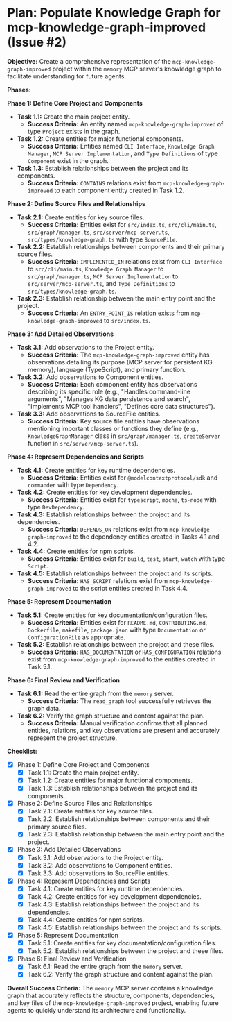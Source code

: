 # Plan: Populate Knowledge Graph for mcp-knowledge-graph-improved (Issue #2)

**Objective:** Create a comprehensive representation of the `mcp-knowledge-graph-improved` project within the `memory` MCP server's knowledge graph to facilitate understanding for future agents.

**Phases:**

**Phase 1: Define Core Project and Components**
*   **Task 1.1:** Create the main project entity.
    *   **Success Criteria:** An entity named `mcp-knowledge-graph-improved` of type `Project` exists in the graph.
*   **Task 1.2:** Create entities for major functional components.
    *   **Success Criteria:** Entities named `CLI Interface`, `Knowledge Graph Manager`, `MCP Server Implementation`, and `Type Definitions` of type `Component` exist in the graph.
*   **Task 1.3:** Establish relationships between the project and its components.
    *   **Success Criteria:** `CONTAINS` relations exist from `mcp-knowledge-graph-improved` to each component entity created in Task 1.2.

**Phase 2: Define Source Files and Relationships**
*   **Task 2.1:** Create entities for key source files.
    *   **Success Criteria:** Entities exist for `src/index.ts`, `src/cli/main.ts`, `src/graph/manager.ts`, `src/server/mcp-server.ts`, `src/types/knowledge-graph.ts` with type `SourceFile`.
*   **Task 2.2:** Establish relationships between components and their primary source files.
    *   **Success Criteria:** `IMPLEMENTED_IN` relations exist from `CLI Interface` to `src/cli/main.ts`, `Knowledge Graph Manager` to `src/graph/manager.ts`, `MCP Server Implementation` to `src/server/mcp-server.ts`, and `Type Definitions` to `src/types/knowledge-graph.ts`.
*   **Task 2.3:** Establish relationship between the main entry point and the project.
    *   **Success Criteria:** An `ENTRY_POINT_IS` relation exists from `mcp-knowledge-graph-improved` to `src/index.ts`.

**Phase 3: Add Detailed Observations**
*   **Task 3.1:** Add observations to the Project entity.
    *   **Success Criteria:** The `mcp-knowledge-graph-improved` entity has observations detailing its purpose (MCP server for persistent KG memory), language (TypeScript), and primary function.
*   **Task 3.2:** Add observations to Component entities.
    *   **Success Criteria:** Each component entity has observations describing its specific role (e.g., "Handles command-line arguments", "Manages KG data persistence and search", "Implements MCP tool handlers", "Defines core data structures").
*   **Task 3.3:** Add observations to SourceFile entities.
    *   **Success Criteria:** Key source file entities have observations mentioning important classes or functions they define (e.g., `KnowledgeGraphManager` class in `src/graph/manager.ts`, `createServer` function in `src/server/mcp-server.ts`).

**Phase 4: Represent Dependencies and Scripts**
*   **Task 4.1:** Create entities for key runtime dependencies.
    *   **Success Criteria:** Entities exist for `@modelcontextprotocol/sdk` and `commander` with type `Dependency`.
*   **Task 4.2:** Create entities for key development dependencies.
    *   **Success Criteria:** Entities exist for `typescript`, `mocha`, `ts-node` with type `DevDependency`.
*   **Task 4.3:** Establish relationships between the project and its dependencies.
    *   **Success Criteria:** `DEPENDS_ON` relations exist from `mcp-knowledge-graph-improved` to the dependency entities created in Tasks 4.1 and 4.2.
*   **Task 4.4:** Create entities for npm scripts.
    *   **Success Criteria:** Entities exist for `build`, `test`, `start`, `watch` with type `Script`.
*   **Task 4.5:** Establish relationships between the project and its scripts.
    *   **Success Criteria:** `HAS_SCRIPT` relations exist from `mcp-knowledge-graph-improved` to the script entities created in Task 4.4.

**Phase 5: Represent Documentation**
*   **Task 5.1:** Create entities for key documentation/configuration files.
    *   **Success Criteria:** Entities exist for `README.md`, `CONTRIBUTING.md`, `Dockerfile`, `makefile`, `package.json` with type `Documentation` or `ConfigurationFile` as appropriate.
*   **Task 5.2:** Establish relationships between the project and these files.
    *   **Success Criteria:** `HAS_DOCUMENTATION` or `HAS_CONFIGURATION` relations exist from `mcp-knowledge-graph-improved` to the entities created in Task 5.1.

**Phase 6: Final Review and Verification**
*   **Task 6.1:** Read the entire graph from the `memory` server.
    *   **Success Criteria:** The `read_graph` tool successfully retrieves the graph data.
*   **Task 6.2:** Verify the graph structure and content against the plan.
    *   **Success Criteria:** Manual verification confirms that all planned entities, relations, and key observations are present and accurately represent the project structure.

**Checklist:**

*   [x] Phase 1: Define Core Project and Components
    *   [x] Task 1.1: Create the main project entity.
    *   [x] Task 1.2: Create entities for major functional components.
    *   [x] Task 1.3: Establish relationships between the project and its components.
*   [x] Phase 2: Define Source Files and Relationships
    *   [x] Task 2.1: Create entities for key source files.
    *   [x] Task 2.2: Establish relationships between components and their primary source files.
    *   [x] Task 2.3: Establish relationship between the main entry point and the project.
*   [x] Phase 3: Add Detailed Observations
    *   [x] Task 3.1: Add observations to the Project entity.
    *   [x] Task 3.2: Add observations to Component entities.
    *   [x] Task 3.3: Add observations to SourceFile entities.
*   [x] Phase 4: Represent Dependencies and Scripts
    *   [x] Task 4.1: Create entities for key runtime dependencies.
    *   [x] Task 4.2: Create entities for key development dependencies.
    *   [x] Task 4.3: Establish relationships between the project and its dependencies.
    *   [x] Task 4.4: Create entities for npm scripts.
    *   [x] Task 4.5: Establish relationships between the project and its scripts.
*   [x] Phase 5: Represent Documentation
    *   [x] Task 5.1: Create entities for key documentation/configuration files.
    *   [x] Task 5.2: Establish relationships between the project and these files.
*   [x] Phase 6: Final Review and Verification
    *   [x] Task 6.1: Read the entire graph from the `memory` server.
    *   [x] Task 6.2: Verify the graph structure and content against the plan.

**Overall Success Criteria:**
The `memory` MCP server contains a knowledge graph that accurately reflects the structure, components, dependencies, and key files of the `mcp-knowledge-graph-improved` project, enabling future agents to quickly understand its architecture and functionality.
